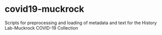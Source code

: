 # covid19-muckrock
Scripts for preprocessing and loading of metadata and text for the History Lab-Muckrock COVID-19 Collection
